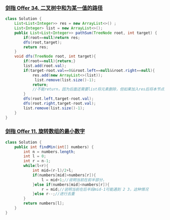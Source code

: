 ### [剑指 Offer 34. 二叉树中和为某一值的路径](https://leetcode-cn.com/problems/er-cha-shu-zhong-he-wei-mou-yi-zhi-de-lu-jing-lcof/)



```java
class Solution {
    List<List<Integer>> res = new ArrayList<>() ;
    List<Integer> list = new ArrayList<>();
    public List<List<Integer>> pathSum(TreeNode root, int target) {
        if(root==null)return res;
        dfs(root,target);
        return res;
    }
    void dfs(TreeNode root, int target){
        if(root==null){return;}
        list.add(root.val);
        if(target-root.val==0&&root.left==null&&root.right==null){
            res.add(new ArrayList<>(list));
         	 list.remove(list.size()-1);
            return;
        	//不能return，因为后面还需要list将元素删除，但如果加入res后将本节点元素删除返回是可以的
        }
        dfs(root.left,target-root.val);
        dfs(root.right,target-root.val);
        list.remove(list.size()-1);
    }
}
```

### [剑指 Offer 11. 旋转数组的最小数字](https://leetcode-cn.com/problems/xuan-zhuan-shu-zu-de-zui-xiao-shu-zi-lcof/)



```java
class Solution {
    public int findMin(int[] numbers) {
        int n = numbers.length;
        int l = 0;
        int r = n-1;
        while(l<r){
            int mid=(r-l)/2+l;
            if(numbers[mid]>numbers[r]){
                l = mid+1;//说明当前在前半部分，
            }else if(numbers[mid]<numbers[r]){
                r = mid;//说明当前在后半段mid-1可能遇到 2 3，这种情况
            }else r--;//进行去重
        }
        return numbers[l];
    }
}
```

